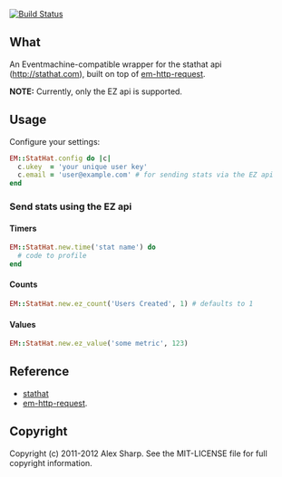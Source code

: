 [![Build Status](http://travis-ci.org/ajsharp/em-stathat.png)](http://travis-ci.org/ajsharp/em-stathat)

## What

An Eventmachine-compatible wrapper for the stathat api
(http://stathat.com), built on top of
[em-http-request](https://github.com/igrigorik/em-http-request).

**NOTE:** Currently, only the EZ api is supported.

## Usage

Configure your settings:

```ruby
EM::StatHat.config do |c|
  c.ukey  = 'your unique user key'
  c.email = 'user@example.com' # for sending stats via the EZ api
end
```

### Send stats using the EZ api

#### Timers

```ruby
EM::StatHat.new.time('stat name') do
  # code to profile
end
```

#### Counts

```ruby
EM::StatHat.new.ez_count('Users Created', 1) # defaults to 1
```

#### Values

```ruby
EM::StatHat.new.ez_value('some metric', 123)
```

## Reference

* [stathat](https://github.com/patrickxb/stathat)
* [em-http-request](https://github.com/igrigorik/em-http-request).

## Copyright

Copyright (c) 2011-2012 Alex Sharp. See the MIT-LICENSE file for full
copyright information.
